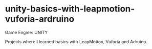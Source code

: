# unity-basics-with-leapmotion-vuforia-ardruino

Game Engine: UNITY

Projects where I learned basics with LeapMotion, Vuforia and Adruino.
